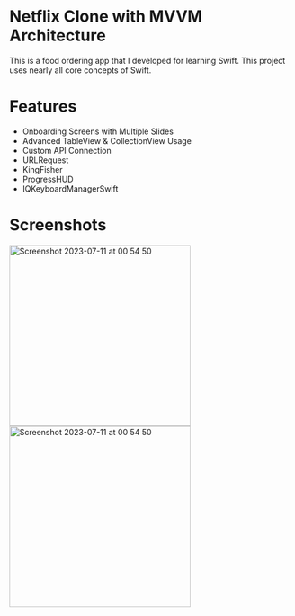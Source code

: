 # Netflix Clone with MVVM Architecture

This is a food ordering app that I developed for learning Swift.
This project uses nearly all core concepts of Swift.

# Features

- Onboarding Screens with Multiple Slides
- Advanced TableView & CollectionView Usage
- Custom API Connection
- URLRequest
- KingFisher
- ProgressHUD
- IQKeyboardManagerSwift

# Screenshots
<img width="322" alt="Screenshot 2023-07-11 at 00 54 50" src="https://github.com/fazlialtunn/NetflixCloneMVVM/assets/32793348/3ffa1cf7-2521-41f5-a652-b021f58c3453">
<img width="322" alt="Screenshot 2023-07-11 at 00 54 50" src="https://github.com/fazlialtunn/NetflixCloneMVVM/assets/32793348/edaea7c2-55ce-4a5a-8ff8-cd4c3eb70f26">
